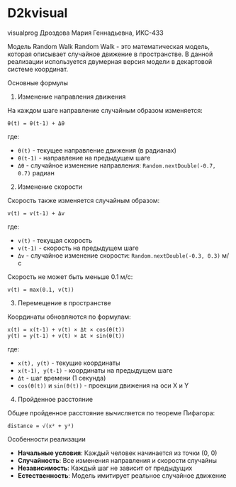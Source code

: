 # D2kvisual
visualprog
Дроздова Мария Геннадьевна, ИКС-433


Модель Random Walk 
Random Walk - это математическая модель, которая описывает случайное движение в пространстве. В данной реализации используется двумерная версия модели в декартовой системе координат.

Основные формулы

1. Изменение направления движения

На каждом шаге направление случайным образом изменяется:

```
θ(t) = θ(t-1) + Δθ
```

где:
- `θ(t)` - текущее направление движения (в радианах)
- `θ(t-1)` - направление на предыдущем шаге
- `Δθ` - случайное изменение направления: `Random.nextDouble(-0.7, 0.7)` радиан

2. Изменение скорости

Скорость также изменяется случайным образом:

```
v(t) = v(t-1) + Δv
```

где:
- `v(t)` - текущая скорость
- `v(t-1)` - скорость на предыдущем шаге  
- `Δv` - случайное изменение скорости: `Random.nextDouble(-0.3, 0.3)` м/с

Скорость не может быть меньше 0.1 м/с:
```
v(t) = max(0.1, v(t))
```

3. Перемещение в пространстве

Координаты обновляются по формулам:

```
x(t) = x(t-1) + v(t) × Δt × cos(θ(t))
y(t) = y(t-1) + v(t) × Δt × sin(θ(t))
```

где:
- `x(t), y(t)` - текущие координаты
- `x(t-1), y(t-1)` - координаты на предыдущем шаге
- `Δt` - шаг времени (1 секунда)
- `cos(θ(t))` и `sin(θ(t))` - проекции движения на оси X и Y

4. Пройденное расстояние

Общее пройденное расстояние вычисляется по теореме Пифагора:

```
distance = √(x² + y²)
```

Особенности реализации

- **Начальные условия**: Каждый человек начинается из точки (0, 0)
- **Случайность**: Все изменения направления и скорости случайны
- **Независимость**: Каждый шаг не зависит от предыдущих
- **Естественность**: Модель имитирует реальное случайное движение
